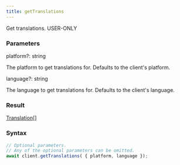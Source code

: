 ```yaml
---
title: getTranslations
---
```


Get translations.<span class="select-none"> <span class="inline-flex w-fit items-center"><span class="w-fit bg-dbt px-1.5 rounded-md select-none text-fgt text-[10px]">USER-ONLY</span></span> </span>

### Parameters 

<div class="flex flex-col gap-3"><div class="flex flex-col gap-3"><div><div class="flex gap-2"><div class="font-mono p" id="p_platform" data-anchor><span class="font-bold">platform</span><span class="opacity-50"><span title="Optional" class="cursor-help">?</span>:</span> <span>string</span></div></div><div class="pl-3"><div class="no-margin">

The platform to get translations for. Defaults to the client's platform.

</div></div></div><div><div class="flex gap-2"><div class="font-mono p" id="p_language" data-anchor><span class="font-bold">language</span><span class="opacity-50"><span title="Optional" class="cursor-help">?</span>:</span> <span>string</span></div></div><div class="pl-3"><div class="no-margin">

The language to get translations for. Defaults to the client's language.

</div></div></div></div></div>

### Result 

<div class="font-mono"><a href="/types/translation"  >Translation</a><span class="opacity-50">[]</span></div>

### Syntax

```ts
// Optional parameters.
// Any of the optional parameters can be omitted.
await client.getTranslations( { platform, language });
```




